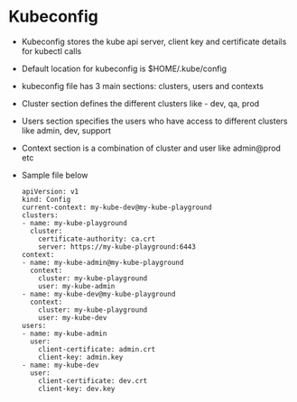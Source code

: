# Kubeconfig

- Kubeconfig stores the kube api server, client key and certificate details for kubectl calls
- Default location for kubeconfig is $HOME/.kube/config
- kubeconfig file has 3 main sections: clusters, users and contexts
- Cluster section defines the different clusters like - dev, qa, prod
- Users section specifies the users who have access to different clusters like admin, dev, support
- Context section is a combination of cluster and user like admin@prod etc
- Sample file below

      apiVersion: v1
      kind: Config
      current-context: my-kube-dev@my-kube-playground
      clusters:
      - name: my-kube-playground
        cluster:
          certificate-authority: ca.crt
          server: https://my-kube-playground:6443
      context:
      - name: my-kube-admin@my-kube-playground
        context:
          cluster: my-kube-playground
          user: my-kube-admin
      - name: my-kube-dev@my-kube-playground
        context:
          cluster: my-kube-playground
          user: my-kube-dev
      users:
      - name: my-kube-admin
        user:
          client-certificate: admin.crt
          client-key: admin.key
      - name: my-kube-dev
        user:
          client-certificate: dev.crt
          client-key: dev.key
